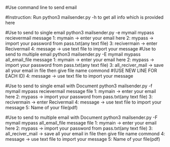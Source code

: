 #Use command line to send email

#Instruction: Run python3 mailsender.py -h to get all info which is provided here

#Use to send to single email
    python3 mailsender.py -e mymail mypass recievermail message
      1: mymain -> enter your email here
      2: mypass -> import your password from pass.txt(any text file)
      3: recivermain -> enter Recivermail
      4: message -> use text file to import your message
#Use to send to multiple email
    python3 mailsender.py -E mymail mypass all_email_file message
      1: mymain -> enter your email here
      2: mypass -> import your password from pass.txt(any text file)
      3: all_reciver_mail -> save all your email in file then give file name commond
      #(USE NEW LINE FOR EACH ID)
      4: message -> use text file to import your message
      
#Use to send to single email with Document
    python3 mailsender.py -f mymail mypass recievermail message file
      1: mymain -> enter your email here
      2: mypass -> import your password from pass.txt(any text file)
      3: recivermain -> enter Recivermail
      4: message -> use text file to import your message
      5: Name of your file(pdf)
 
#Use to send to multiple email with Document
    python3 mailsender.py -F mymail mypass all_email_file message file
      1: mymain -> enter your email here
      2: mypass -> import your password from pass.txt(any text file)
      3: all_reciver_mail -> save all your email in file then give file name commond
      4: message -> use text file to import your message
      5: Name of your file(pdf)
